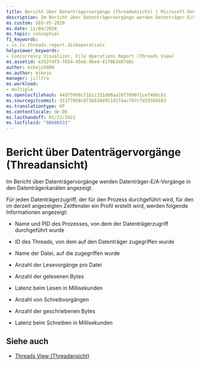 ```yaml
---
title: Bericht über Datenträgervorgänge (Threadansicht) | Microsoft-Dokumentation
description: Im Bericht über Datenträgervorgänge werden Datenträger-E/A-Vorgänge in den Datenträgerkanälen angezeigt. In diesem Artikel erfahren Sie, welche Informationen für die einzelnen Datenträgerzugriffe im Bericht enthalten sind.
ms.custom: SEO-VS-2020
ms.date: 11/04/2016
ms.topic: conceptual
f1_keywords:
- vs.cv.threads.report.diskoperations
helpviewer_keywords:
- Concurrency Visualizer, File Operations Report (Threads View)
ms.assetid: e352f4f3-f654-45eb-96ed-417863487ddc
author: mikejo5000
ms.author: mikejo
manager: jillfra
ms.workload:
- multiple
ms.openlocfilehash: 44975999c71b1c331d90aa10f709071cef466cb1
ms.sourcegitcommit: d13f7050c873b6284911d1f4acf07cfd29360183
ms.translationtype: HT
ms.contentlocale: de-DE
ms.lasthandoff: 01/22/2021
ms.locfileid: "98686531"
---
```

# <a name="disk-operations-report-threads-view"></a>Bericht über Datenträgervorgänge (Threadansicht)
Im Bericht über Datenträgervorgänge werden Datenträger-E/A-Vorgänge in den Datenträgerkanälen angezeigt.

 Für jeden Datenträgerzugriff, der für den Prozess durchgeführt wird, für den im derzeit angezeigten Zeitfenster ein Profil erstellt wird, werden folgende Informationen angezeigt:

- Name und PID des Prozesses, von dem der Datenträgerzugriff durchgeführt wurde

- ID des Threads, von dem auf den Datenträger zugegriffen wurde

- Name der Datei, auf die zugegriffen wurde

- Anzahl der Lesevorgänge pro Datei

- Anzahl der gelesenen Bytes

- Latenz beim Lesen in Millisekunden

- Anzahl von Schreibvorgängen

- Anzahl der geschriebenen Bytes

- Latenz beim Schreiben in Millisekunden

## <a name="see-also"></a>Siehe auch
- [Threads View (Threadansicht)](../profiling/threads-view-parallel-performance.md)